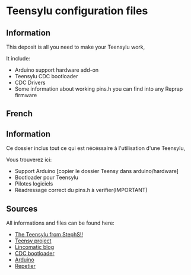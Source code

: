 Teensylu configuration files
========

Information
-------------------------
This deposit is all you need to make your Teensylu work,

It include:
* Arduino support hardware add-on
* Teensylu CDC bootloader
* CDC Drivers
* Some information about working pins.h you can find into any Reprap firmware





French
-------------------------

Information
-------------------------
Ce dossier inclus tout ce qui est nécéssaire à l'utilisation d'une Teensylu,

Vous trouverez ici:
* Support Arduino [copier le dossier Teensy dans arduino/hardware]
* Bootloader pour Teensylu
* Pilotes logiciels
* Réadressage correct du pins.h à verifier(IMPORTANT)

Sources
-------------------------
All informations and files can be found here:
* [The Teensylu from StephS!!](https://github.com/StephS/Teensylu)
* [Teensy project](http://pjrc.com/)
* [Lincomatic blog](http://blog.lincomatic.com/?p=548)
* [CDC bootloader](https://github.com/sparkfun/32U4_Breakout_Board/tree/master/Bootloaders/CDC)
* [Arduino](http://www.arduino.cc/)
* [Repetier](http://www.repetier.com/)
